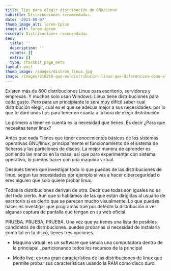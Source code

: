 ```yaml
---
title: Tips para elegir distribución de GNU/Linux
subtitle: Distribuciones recomendadas.
date: '2021-08-07'
thumb_image_alt: lorem-ipsum
image_alt: lorem-ipsum
excerpt: Distribuciones recomendadas
seo:
  title: ''
  description: ''
  robots: []
  extra: []
  type: stackbit_page_meta
layout: post
thumb_image: /images/distros_linux.jpg
image: /images/218218-que-es-distribucion-linux-que-diferencian-como-elegir.jpg
---
```

Existen más de 600 distribuciones Linux para escritorio, servidores y empresas. Y muchos solo usan Windows. Linux tiene distribuciones para cada gusto. Pero para un principiante le sera muy difícil saber cual distribución elegir, cual es el que se adecua mejor a sus necesidades. por lo que te daré unos tips para tener en cuanta a la hora de elegir distribución.

Lo primero a tener en cuenta es la necesidad que tienes. Es decir ¿Para que necesitas tener linux?

Antes que nada Tienes que tener conocimientos básicos de los sistemas operativas GNU/linux, principalmente el funcionamiento de el sistema de ficheros y las particiones de discos. La mejor manera de aprender es poniendo las manos en la masa, así que para experimentar con sistema operativo, lo puedes hacer con una maquina virtual.

Después tienes que investigar todo lo que puedas de las distribuciones de linux. segun tus necesidades por ejemplo si vas a hacer ciberceguridad o eres alguien que solo quiere probar linux.

Todas la distribuciones derivan de otra. Decir que todas son iguales no es del todo cierto. Aun que si hablamos de las que están dirigidas al usuario de escritorio si es cierto que se parecen mucho visualmente. Lo que puedes hacer es investigar que programas trae por defecto la distribución o ver algunas captura de pantalla que tengan en su web oficial.

PRUEBA. PRUEBA, PRUEBA. Una vez que ya tienes una lista de posibles candidatos de distribuciones. puedes probarlas si necesidad de instalarla como tal en tu disco, tienes tres opciones.

*   Maquina virtual: es un software que simula una computadora dentro de la princiapal , particionando todos los recursos de la principal 

*   Modo live: es una gran característica de las distribuciones de linux que permite probar sus características usando la RAM como disco duro.
